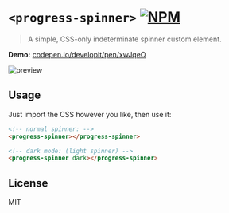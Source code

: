 # `<progress-spinner>` [![NPM](http://img.shields.io/npm/v/progress-spinner.svg)](https://www.npmjs.com/package/progress-spinner)

> A simple, CSS-only indeterminate spinner custom element.

**Demo:** [codepen.io/developit/pen/xwJqeO](http://codepen.io/developit/pen/xwJqeO?editors=110)

![preview](https://i.gyazo.com/7c5ba4c44c7b0f6bbbc2c355af61385f.gif)

## Usage

Just import the CSS however you like, then use it:

```html
<!-- normal spinner: -->
<progress-spinner></progress-spinner>

<!-- dark mode: (light spinner) -->
<progress-spinner dark></progress-spinner>
```

## License

MIT
